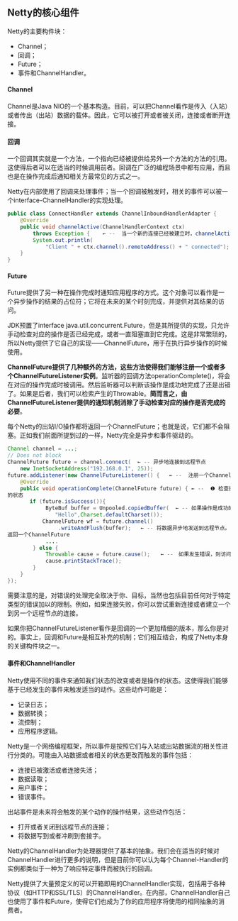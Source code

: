 
## Netty的核心组件 ##

Netty的主要构件块：

- Channel；
- 回调；
- Future；
- 事件和ChannelHandler。

#### Channel ####

Channel是Java NIO的一个基本构造。目前，可以把Channel看作是传入（入站）或者传出（出站）数据的载体。因此，它可以被打开或者被关闭，连接或者断开连接。



#### 回调 ####

一个回调其实就是一个方法，一个指向已经被提供给另外一个方法的方法的引用。这使得后者可以在适当的时候调用前者。回调在广泛的编程场景中都有应用，而且也是在操作完成后通知相关方最常见的方式之一。

Netty在内部使用了回调来处理事件；当一个回调被触发时，相关的事件可以被一个interface-ChannelHandler的实现处理。

```java
public class ConnectHandler extends ChannelInboundHandlerAdapter {
    @Override
    public void channelActive(ChannelHandlerContext ctx)
        throws Exception {    ← --  当一个新的连接已经被建立时，channelActive(ChannelHandlerContext)将会被调用
        System.out.println(
            "Client " + ctx.channel().remoteAddress() + " connected");
    }
}
```



#### Future ####

Future提供了另一种在操作完成时通知应用程序的方式。这个对象可以看作是一个异步操作的结果的占位符；它将在未来的某个时刻完成，并提供对其结果的访问。

JDK预置了interface java.util.concurrent.Future，但是其所提供的实现，只允许手动检查对应的操作是否已经完成，或者一直阻塞直到它完成。这是非常繁琐的，所以Netty提供了它自己的实现——ChannelFuture，用于在执行异步操作的时候使用。

**ChannelFuture提供了几种额外的方法，这些方法使得我们能够注册一个或者多个ChannelFutureListener实例**。监听器的回调方法operationComplete()，将会在对应的操作完成时被调用。然后监听器可以判断该操作是成功地完成了还是出错了。如果是后者，我们可以检索产生的Throwable。**简而言之，由ChannelFutureListener提供的通知机制消除了手动检查对应的操作是否完成的必要**。

每个Netty的出站I/O操作都将返回一个ChannelFuture；也就是说，它们都不会阻塞。正如我们前面所提到过的一样，Netty完全是异步和事件驱动的。

```java
Channel channel = ...;
// Does not block
ChannelFuture future = channel.connect(  ← -- 异步地连接到远程节点
    new InetSocketAddress("192.168.0.1", 25));
future.addListener(new ChannelFutureListener() {   ← --  注册一个ChannelFutureListener，以便在操作完成时获得通知
    @Override
    public void operationComplete(ChannelFuture future) { ← --  ❶ 检查操作
的状态
       if (future.isSuccess()){ 
            ByteBuf buffer = Unpooled.copiedBuffer(  ← -- 如果操作是成功的，则创建一个ByteBuf以持有数据
               "Hello",Charset.defaultCharset());
           ChannelFuture wf = future.channel()
                .writeAndFlush(buffer);   ← -- 将数据异步地发送到远程节点。
返回一个ChannelFuture
            ....
        } else {
            Throwable cause = future.cause();　　← --　如果发生错误，则访问描述原因的Throwable
            cause.printStackTrace();
        }
    }
});
```

需要注意的是，对错误的处理完全取决于你、目标，当然也包括目前任何对于特定类型的错误加以的限制。例如，如果连接失败，你可以尝试重新连接或者建立一个到另一个远程节点的连接。

如果你把ChannelFutureListener看作是回调的一个更加精细的版本，那么你是对的。事实上，回调和Future是相互补充的机制；它们相互结合，构成了Netty本身的关键构件块之一。



#### 事件和ChannelHandler ####

Netty使用不同的事件来通知我们状态的改变或者是操作的状态。这使得我们能够基于已经发生的事件来触发适当的动作。这些动作可能是：

- 记录日志；
- 数据转换；
- 流控制；
- 应用程序逻辑。

Netty是一个网络编程框架，所以事件是按照它们与入站或出站数据流的相关性进行分类的。可能由入站数据或者相关的状态更改而触发的事件包括：

- 连接已被激活或者连接失活；
- 数据读取；
- 用户事件；
- 错误事件。

出站事件是未来将会触发的某个动作的操作结果，这些动作包括：

- 打开或者关闭到远程节点的连接；
- 将数据写到或者冲刷到套接字。

Netty的ChannelHandler为处理器提供了基本的抽象。我们会在适当的时候对ChannelHandler进行更多的说明，但是目前你可以认为每个Channel-Handler的实例都类似于一种为了响应特定事件而被执行的回调。

Netty提供了大量预定义的可以开箱即用的ChannelHandler实现，包括用于各种协议（如HTTP和SSL/TLS）的ChannelHandler。在内部，ChannelHandler自己也使用了事件和Future，使得它们也成为了你的应用程序将使用的相同抽象的消费者。